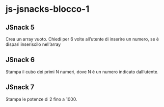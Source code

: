 # js-jsnacks-blocco-1

## JSnack 5 ##
 Crea un array vuoto.
 Chiedi per 6 volte all’utente di inserire un numero,
 se è dispari inseriscilo nell’array

## JSnack 6 ##
 Stampa il cubo dei primi N numeri, dove N è un numero indicato dall’utente.

## JSnack 7 ##
 Stampa le potenze di 2 fino a 1000.